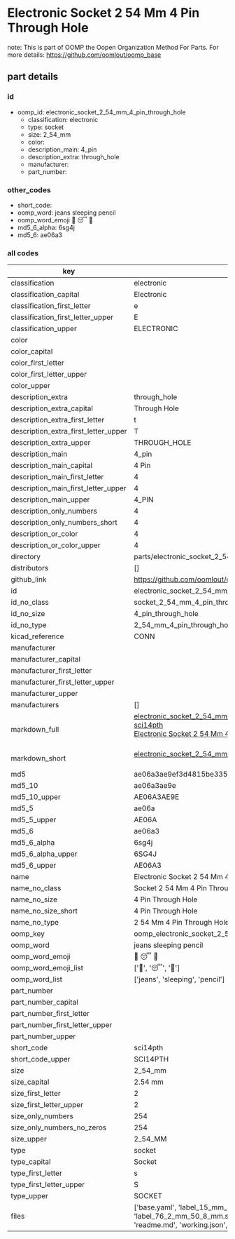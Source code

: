 # Electronic Socket 2 54 Mm 4 Pin Through Hole  

note: This is part of OOMP the Oopen Organization Method For Parts. For more details: https://github.com/oomlout/oomp_base

##  part details





### id
* oomp_id: electronic_socket_2_54_mm_4_pin_through_hole
  * classification: electronic
  * type: socket
  * size: 2_54_mm
  * color: 
  * description_main: 4_pin
  * description_extra: through_hole
  * manufacturer: 
  * part_number: 

### other_codes
* short_code: 
* oomp_word: jeans sleeping pencil
* oomp_word_emoji :jeans: :sleeping: :pencil:
* md5_6_alpha: 6sg4j
* md5_6: ae06a3

### all codes 
| key | value |  
| --- | --- |  
| classification | electronic |  
| classification_capital | Electronic |  
| classification_first_letter | e |  
| classification_first_letter_upper | E |  
| classification_upper | ELECTRONIC |  
| color |  |  
| color_capital |  |  
| color_first_letter |  |  
| color_first_letter_upper |  |  
| color_upper |  |  
| description_extra | through_hole |  
| description_extra_capital | Through Hole |  
| description_extra_first_letter | t |  
| description_extra_first_letter_upper | T |  
| description_extra_upper | THROUGH_HOLE |  
| description_main | 4_pin |  
| description_main_capital | 4 Pin |  
| description_main_first_letter | 4 |  
| description_main_first_letter_upper | 4 |  
| description_main_upper | 4_PIN |  
| description_only_numbers | 4 |  
| description_only_numbers_short | 4 |  
| description_or_color | 4 |  
| description_or_color_upper | 4 |  
| directory | parts/electronic_socket_2_54_mm_4_pin_through_hole |  
| distributors | [] |  
| github_link | https://github.com/oomlout/oomlout_oomp_part_src/tree/main/parts/electronic_socket_2_54_mm_4_pin_through_hole/working |  
| id | electronic_socket_2_54_mm_4_pin_through_hole |  
| id_no_class | socket_2_54_mm_4_pin_through_hole |  
| id_no_size | 4_pin_through_hole |  
| id_no_type | 2_54_mm_4_pin_through_hole |  
| kicad_reference | CONN |  
| manufacturer |  |  
| manufacturer_capital |  |  
| manufacturer_first_letter |  |  
| manufacturer_first_letter_upper |  |  
| manufacturer_upper |  |  
| manufacturers | [] |  
| markdown_full | [electronic_socket_2_54_mm_4_pin_through_hole](https://github.com/oomlout/oomlout_oomp_part_src/tree/main/parts/electronic_socket_2_54_mm_4_pin_through_hole/working)<br>[sci14pth](https://github.com/oomlout/oomlout_oomp_part_src/tree/main/parts/electronic_socket_2_54_mm_4_pin_through_hole/working)<br>[Electronic Socket 2 54 Mm 4 Pin Through Hole](https://github.com/oomlout/oomlout_oomp_part_src/tree/main/parts/electronic_socket_2_54_mm_4_pin_through_hole/working)<br><br> |  
| markdown_short | [electronic_socket_2_54_mm_4_pin_through_hole](https://github.com/oomlout/oomlout_oomp_part_src/tree/main/parts/electronic_socket_2_54_mm_4_pin_through_hole/working)<br><br> |  
| md5 | ae06a3ae9ef3d4815be335541909990d |  
| md5_10 | ae06a3ae9e |  
| md5_10_upper | AE06A3AE9E |  
| md5_5 | ae06a |  
| md5_5_upper | AE06A |  
| md5_6 | ae06a3 |  
| md5_6_alpha | 6sg4j |  
| md5_6_alpha_upper | 6SG4J |  
| md5_6_upper | AE06A3 |  
| name | Electronic Socket 2 54 Mm 4 Pin Through Hole |  
| name_no_class | Socket 2 54 Mm 4 Pin Through Hole |  
| name_no_size | 4 Pin Through Hole |  
| name_no_size_short | 4 Pin Through Hole |  
| name_no_type | 2 54 Mm 4 Pin Through Hole |  
| oomp_key | oomp_electronic_socket_2_54_mm_4_pin_through_hole |  
| oomp_word | jeans sleeping pencil |  
| oomp_word_emoji | :jeans: :sleeping: :pencil: |  
| oomp_word_emoji_list | [':jeans:', ':sleeping:', ':pencil:'] |  
| oomp_word_list | ['jeans', 'sleeping', 'pencil'] |  
| part_number |  |  
| part_number_capital |  |  
| part_number_first_letter |  |  
| part_number_first_letter_upper |  |  
| part_number_upper |  |  
| short_code | sci14pth |  
| short_code_upper | SCI14PTH |  
| size | 2_54_mm |  
| size_capital | 2.54 mm |  
| size_first_letter | 2 |  
| size_first_letter_upper | 2 |  
| size_only_numbers | 254 |  
| size_only_numbers_no_zeros | 254 |  
| size_upper | 2_54_MM |  
| type | socket |  
| type_capital | Socket |  
| type_first_letter | s |  
| type_first_letter_upper | S |  
| type_upper | SOCKET |  
| files | ['base.yaml', 'label_15_mm_30_mm.pdf', 'label_15_mm_30_mm.svg', 'label_76_2_mm_50_8_mm.pdf', 'label_76_2_mm_50_8_mm.svg', 'label_oomlout_76_2_mm_50_8_mm.pdf', 'label_oomlout_76_2_mm_50_8_mm.svg', 'readme.md', 'working.json', 'working.yaml'] |  
